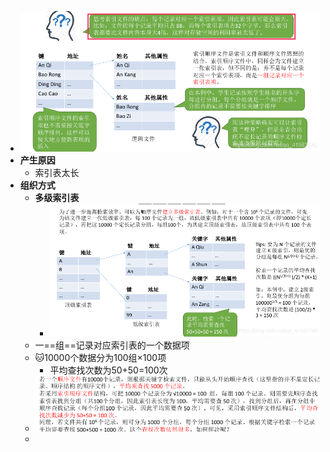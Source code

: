 - ![](attachments/Pasted%20image%2020221120234931.png)
- **产生原因**
	- 索引表太长
- **组织方式**
	- **多级索引表**
		- ![](attachments/Pasted%20image%2020221120235334.png)
	- 一==组==记录对应索引表的一个数据项
	- 🐱10000个数据分为100组×100项
		- 平均查找次数为50+50=100次
	- ![](attachments/Pasted%20image%2020221120235204.png)
	- 